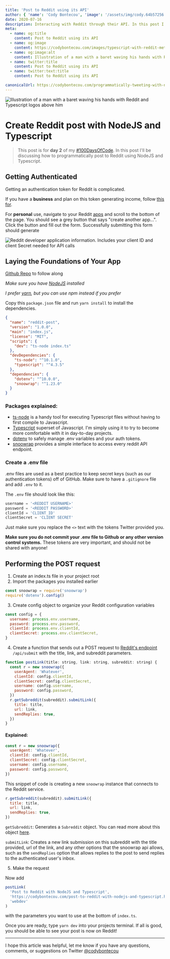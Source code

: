 ```yaml
---
title: 'Post to Reddit using its API'
author: { 'name': 'Cody Bontecou', 'image': '/assets/img/cody.64b57256.jpg' }
date: 2020-07-16
description: Interacting with Reddit through their API. In this post I discuss how to use snoowrap to post to Reddit and specific subreddits.
meta:
  - name: og:title
    content: Post to Reddit using its API
  - name: og:image
    content: https://codybontecou.com/images/typescript-with-reddit-meta.png
  - name: og:image:alt
    content: Illustration of a man with a baret waving his hands with Reddit and Typescript logos above him
  - name: twitter:title
    content: Post to Reddit using its API
  - name: twitter:text:title
    content: Post to Reddit using its API

canonicalUrl: https://codybontecou.com/programmatically-tweeting-with-nodejs
---
```


![Illustration of a man with a baret waving his hands with Reddit and Typescript logos above him](https://codybontecou.com/images/typescript-with-reddit-meta.png)

# Create Reddit post with NodeJS and Typescript

> This post is for **day 2** of my [#100DaysOfCode](https://twitter.com/hashtag/100DaysOfCode?src=hashtag_click). In this post I'll be discussing how to programmatically post to Reddit using NodeJS and Typescript.

<HeaderMeta :author=$frontmatter.author :date=$frontmatter.date />

## Getting Authenticated

Getting an authentication token for Reddit is complicated.

If you have a **business** and plan on this token generating income, follow [this for](https://docs.google.com/forms/d/e/1FAIpQLSezNdDNK1-P8mspSbmtC2r86Ee9ZRbC66u929cG2GX0T9UMyw/viewform).

For **personal** use, navigate to your Reddit [apps](https://www.reddit.com/prefs/apps) and scroll to the bottom of the page. You should see a grey button that says "create another app...". Click the button and fill out the form. Successfully submitting this form should generate

![Reddit developer application information. Includes your client ID and client Secret needed for API calls](https://codybontecou.com/images/reddit-developer-app-info.png)

## Laying the Foundations of Your App

[Github Repo](https://github.com/CodyBontecou/post-to-reddit-with-typescript) to follow along

_Make sure you have [NodeJS](https://nodejs.org/en/) installed_

_I prefer [yarn](https://yarnpkg.com/), but you can use npm instead if you prefer_

Copy this `package.json` file and run `yarn install` to install the dependencies.

```json
{
  "name": "reddit-post",
  "version": "1.0.0",
  "main": "index.js",
  "license": "MIT",
  "scripts": {
    "dev": "ts-node index.ts"
  },
  "devDependencies": {
    "ts-node": "^10.1.0",
    "typescript": "^4.3.5"
  },
  "dependencies": {
    "dotenv": "^10.0.0",
    "snoowrap": "^1.23.0"
  }
}
```

### Packages explained:

- [ts-node](https://github.com/TypeStrong/ts-node) is a handy tool for executing Typescript files without having to first compile to Javascript.
- [Typescript](https://www.typescriptlang.org/) superset of Javascript. I'm simply using it to try to become more comfortable with it in day-to-day projects.
- [dotenv](https://github.com/motdotla/dotenv#readme) to safely manage .env variables and your auth tokens.
- [snoowrap](https://github.com/not-an-aardvark/snoowrap) provides a simple interface to access every reddit API endpoint.

### Create a .env file

.env files are used as a best practice to keep secret keys (such as our authentication tokens) off of GitHub. Make sure to have a `.gitignore` file and add `.env` to it.

The `.env` file should look like this:

```js
username = '<REDDIT USERNAME>'
password = '<REDDIT PASSWORD>'
clientId = 'CLIENT_ID'
clientSecret = 'CLIENT SECRET'
```

Just make sure you replace the `<>` text with the tokens Twitter provided you.

**Make sure you do not commit your .env file to Github or any other version control systems.** These tokens are very important, and should not be shared with anyone!

## Performing the POST request

1. Create an index.ts file in your project root
2. Import the packages you installed earlier

```js
const snoowrap = require('snoowrap')
require('dotenv').config()
```

3. Create config object to organize your Reddit configuration variables

```js
const config = {
  username: process.env.username,
  password: process.env.password,
  clientId: process.env.clientId,
  clientSecret: process.env.clientSecret,
}
```

4. Create a function that sends out a POST request to [Reddit's endpoint](https://www.reddit.com/dev/api#POST_api_submit) `/api/submit` with the title, link, and subreddit parameters.

```js
function postLink(title: string, link: string, subreddit: string) {
  const r = new snoowrap({
    userAgent: 'Whatever',
    clientId: config.clientId,
    clientSecret: config.clientSecret,
    username: config.username,
    password: config.password,
  })
  r.getSubreddit(subreddit).submitLink({
    title: title,
    url: link,
    sendReplies: true,
  })
}
```

#### Explained:

```js
const r = new snoowrap({
  userAgent: 'Whatever',
  clientId: config.clientId,
  clientSecret: config.clientSecret,
  username: config.username,
  password: config.password,
})
```

This snippet of code is creating a new `snoowrap` instance that connects to the Reddit service.

```js
r.getSubreddit(subreddit).submitLink({
  title: title,
  url: link,
  sendReplies: true,
})
```

`getSubreddit`: Generates a `Subreddit` object. You can read more about this object [here](https://not-an-aardvark.github.io/snoowrap/Subreddit.html).

`submitLink`: Creates a new link submission on this subreddit with the title provided, url of the link, and any other options that the snoowrap api allows, such as the `sendReplies` option that allows replies to the post to send replies to the authenticated user's inbox.

5. Make the request

Now add

```js
postLink(
  'Post to Reddit with NodeJS and Typescript',
  'https://codybontecou.com/post-to-reddit-with-nodejs-and-typescript.html',
  'webdev'
)
```

with the parameters you want to use at the bottom of `index.ts`.

Once you are ready, type `yarn dev` into your projects terminal. If all is good, you should be able to see your post is now on Reddit!

---

I hope this article was helpful, let me know if you have any questions, comments, or suggestions on Twitter [@codybontecou](https://twitter.com/CodyBontecou)

<SimpleNewsletter />
<Post />
